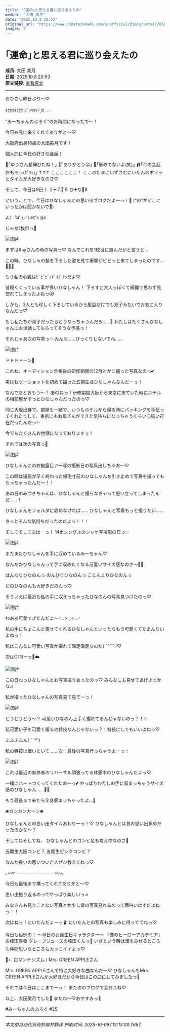 ```yaml
---
title: "｢運命｣と思える君に巡り会えたの"
member: "大田 美月"
date: "2025.10.8 20:53"
original_url: "https://www.hinatazaka46.com/s/official/diary/detail/66037?ima=0000&cd=member"
images: 8
---
```


# ｢運命｣と思える君に巡り会えたの

**成员**: 大田 美月  
**日期**: 2025.10.8 20:53  
**原文链接**: [查看原文](https://www.hinatazaka46.com/s/official/diary/detail/66037?ima=0000&cd=member)

---

おひさし昨日ぶり〜♡



ﾁｸﾀｸﾁｸﾀｸ
ｼﾞﾘﾘﾘﾘ- ̗̀⏰𓈒 𓂂𓏸



“みーちゃんのぶろぐ”のお時間になったで～！

今日も見に来てくれてありがと〜♡



大阪府出身18歳の大田美月です！



個人的に今日の好きな会話！

🍓｢ゆうさん髪伸びたね！｣
🪽｢ありがとう😊｣
🍓｢褒めてないよ(笑)｣
🩰｢今の会話おもろっ(ﾎﾞｿｯ)｣
↑↑↑
ここここここ！
ここのたまに口ずさむにいたんのボソッとタイムが大好きなのさ♡



そして、今日は8日！
１➕７🟰８
ひ➕な🟰8

ということで、今日はひなしゃんとの思い出ブログだよーっ！🪭
(“の”がどこにいったかは聞かないで🤫)



∠(   ’ω’ )／𝕃𝕖𝕥'𝕤 𝕘𝕠




じゃあ1枚目っ📸

![图片](https://cdn.hinatazaka46.com/files/14/diary/official/member/moblog/202510/mobHWPHHT.jpg)

まずはRayさんの時の写真っ♡
なんでこれを1枚目に選んだかと言うと…


この時、ひなしゃの髪を下ろした姿を見て衝撃がビビッと来てしまったのです…🫶🏻💕


もう私の心臓はﾋﾞﾋﾞﾋﾞｯﾄﾞｷﾄﾞｷｯだよ♡


普段くくっている事が多いひなしゃん！
下ろすと大人っぽくて綺麗で思わず見惚れてしまったよねっ😻


しかも、2人とも珍しく下ろしているから髪型だけでも双子みたいでお気に入りなんだっ♡


もし私たちが双子だったらどうなっちゃうんだろ……💭
わたしはたくさんひなしゃんにお世話してもらってそうな予感っ！





それじゃあ次の写真っ✨️
みんな……びっくりしないでね……

![图片](https://cdn.hinatazaka46.com/files/14/diary/official/member/moblog/202510/mobWSDpHD.jpg)

ドドドドーン📸

これね、オーディション合格後の研修期間の12月とかに撮った写真なのっ💕


実はねツーショットを初めて撮った五期生はひなしゃんなんだーっ！


なんでだとおもう〜？
あのねっ！研修期間大阪から東京に来ていた時にホテルの相部屋がずっとひなしゃんだったのっ♡


同じ大阪出身で、部屋も一緒で、いつもホテルから帰る時にパッキングを手伝ってくれたりして、東京にもお母さんができた気持ちになっちゃうくらい心強い存在だったんだっ✨️


今でもたくさんお世話になっておりますっ！




それでは次の写真っ📸

![图片](https://cdn.hinatazaka46.com/files/14/diary/official/member/moblog/202510/mobWWFu6j.jpg)

ひなしゃんとのお披露目アー写の撮影日の写真出しちゃお〜♡


この時は撮影が早く終わった帰宅寸前のひなしゃんを引き止めて写真を撮ってもらっちゃったんだ〜！！


あの日のみづきちゃんは、ひなしゃんと撮らなきゃって思い立ってしまったんだ……！


ひなしゃんをフォルダに収めなければ……
ひなしゃんと写真もっと撮りたい……


きっとそんな気持ちだったのだよっ！！！




そしてそして次はーっ！
14thシングルのジャケ写撮影の日っ✨️

![图片](https://cdn.hinatazaka46.com/files/14/diary/official/member/moblog/202510/mobUussDw.jpg)

またまたひなしゃんを手に収めているみーちゃん♡


なんだかひなしゃんって手に収めたくなる可愛いサイズ感なのさ〜🤫💕

はんなりひなのんっ
のんびりひなのんっ
こじんまりひなのんっ

どのひなのんも大好きだのんっ♡


そういえば最近も私の手に収まっちゃったひなのんの写真見つけたのっ♡

![图片](https://cdn.hinatazaka46.com/files/14/diary/official/member/moblog/202510/mobDw19eo.jpg)

わああ可愛すぎたんだよ〜ᐡ⸝⸝>  ̫ <⸝⸝ᐡ


私の手にちょこんと寄せてくれるひなしゃんといったらもう可愛くてたまんないよねっ！


私はこんなに可愛い写真が撮れて満足満足なのだ( ¯﹀¯ )♡




次はOTRーっ🌈☁️

![图片](https://cdn.hinatazaka46.com/files/14/diary/official/member/moblog/202510/mobM3QgNU.jpg)

この日ねっひなしゃんとお写真撮りあったのっ♡
みんなにも見せてあげよっかな♬



私が撮ったひなしゃんの写真見て見てーっ！

![图片](https://cdn.hinatazaka46.com/files/14/diary/official/member/moblog/202510/mob3qKP0X.jpg)

どうどうどう〜？
可愛いひなのん上手く撮れてるんじゃないのっ？！✨️


私可愛い子を可愛く撮るの特技なんじゃないっ？！特技にしてもいいよねっ♡


ふふふふん( *¯ ꒳¯*)


私の特技は置いといて……
次！最後の写真行っちゃうよーっ！

![图片](https://cdn.hinatazaka46.com/files/14/diary/official/member/moblog/202510/mobA62V7X.jpg)

これは最近の新参者のリハーサル頑張ってる休憩中のひなしゃんだよっ♡


一緒にハートつくってくれたのーっ💕
やっぱりわたしの手に収まっちゃうサイズ感のひなしゃん……🫶🏻


もう最後まで来たら全身収まっちゃったよ…🤭




🛎️カンカンカーン🛎️




ひなしゃんとの思い出タイムおわりーっ！♡
ひなしゃんとは昔の思い出多めだったのかな〜？


そしてねそしてね、
ひなしゃんとのコンビ名も考え中なのさ💭

五期生大阪コンビ？
五期生ピンクコンビ？

なんか良いの思いついた人ぜひ教えてねっ♡



｡*⑅୨୧┈┈┈┈┈┈┈┈┈୨୧⑅*｡



今日も最後まで構ってくれてありがと〜♡



思い出振り返るのってやっぱり楽しいっ♬

みなさんも見たことない写真とか少し昔の写真見れるのって面白いはずだよねっ！！


次はねっ！にいたんだよーっ🩰
にいたんとの写真も楽しみに待っててねっ♡




今日も恒例の！
〜今日のお誕生日キャラクター〜
『僕のヒーローアカデミア』の峰田実🟣
グレープジュースの峰田くんっ🍇
いざという時は漢をみせるところも仲間思いなところもカッコイイよっ♡




📼⋆. ロマンチシズム / Mrs. GREEN APPLEさん

Mrs. GREEN APPLEさんで特に大好きな曲なんだ〜♡
ひなしゃんもMrs. GREEN APPLEさんが大好きだから今日はこの曲にしてみましたっ🍏




それでは今日はここまでーっ！
また次のブログで会おうね♡




以上、大田美月でした🍓
またね〜♡おやすみっ🌙




#みーちゃんのぶろぐ
#25

---

*本文由自动化系统抓取并翻译*
*抓取时间: 2025-10-08T13:13:00.768Z*
